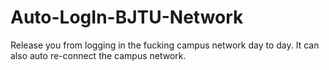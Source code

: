 # Auto-LogIn-BJTU-Network
Release you from logging in the fucking campus network day to day. It can also auto re-connect the campus network.
